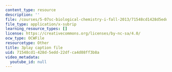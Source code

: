 ```yaml
---
content_type: resource
description: ''
file: /courses/5-07sc-biological-chemistry-i-fall-2013/71548cd1428d5edd22dfca4d08ff3b8a_h20EdXcopeY.srt
file_type: application/x-subrip
learning_resource_types: []
license: https://creativecommons.org/licenses/by-nc-sa/4.0/
ocw_type: OCWFile
resourcetype: Other
title: 3play caption file
uid: 71548cd1-428d-5edd-22df-ca4d08ff3b8a
video_metadata:
  youtube_id: null
---
```

